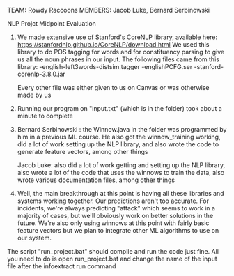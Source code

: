 TEAM: Rowdy Raccoons
MEMBERS: Jacob Luke, Bernard Serbinowski

NLP Projct Midpoint Evaluation

1. 	We made extensive use of Stanford's CoreNLP library, available here: https://stanfordnlp.github.io/CoreNLP/download.html
	We used this library to do POS tagging for words and for constituency parsing to give us all the noun phrases in our input.
	The following files came from this library:
		-english-left3words-distsim.tagger
		-englishPCFG.ser
		-stanford-corenlp-3.8.0.jar
	
	Every other file was either given to us on Canvas or was otherwise made by us


2. 	Running our program on "input.txt" (which is in the folder) took about a minute to complete

3.	Bernard Serbinowski : the Winnow.java in the folder was programmed by him in a previous ML course. He also got the winnow_training 	working, did a lot of work setting up the NLP library, and also wrote the code to generate feature vectors, among other things

	Jacob Luke: also did a lot of work getting and setting up the NLP library, also wrote a lot of the code that uses the winnows to train 	the data, also wrote various documentation files, among other things

4.	Well, the main breakthrough at this point is having all these libraries and systems working together. Our predictions aren't too 	accurate. For incidents, we're always predicting "attack" which seems to work in a majority of cases, but we'll obviously work on 	better solutions in the future. We're also only using winnows at this point with fairly basic feature vectors but we plan to integrate 	other ML algorithms to use on our system.


The script "run_project.bat" should compile and run the code just fine. 
All you need to do is open run_project.bat and change the name of the input file after the infoextract run command

	